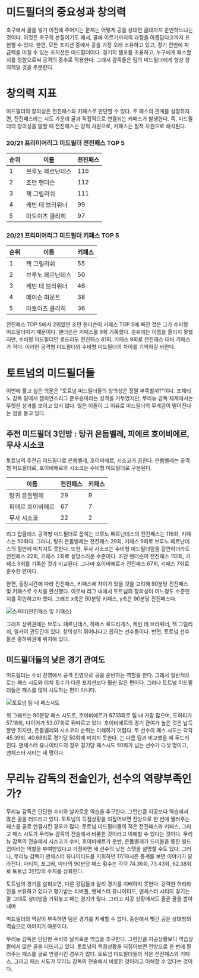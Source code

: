 # 미드필더의 중요성과 창의력 
 축구에서 골을 넣기 이전에 주어지는 문제는 어떻게 공을 상대편 골대까지 운반하느냐는 것이다. 이것은 축구의 본질이기도 해서, 골에 이르기까지의 과정을 아릅답다고까지 표현할 수 있다. 한편, 모든 포지션 중에서 공을 가장 오래 소유하고 있고, 경기 전반에 파급력을 미칠 수 있는 포지션은 미드필더이다. 경기의 템포를 조율하고, 누구에게 패스할 지를 정함으로써 공격의 중추로 작용한다. 그래서 감독들은 팀의 미드필더에게 항상 창의적일 것을 주문한다. 
 
# 창의력 지표 
 미드필더의 창의성은 전진패스와 키패스로 판단할 수 있다. 두 패스의 관계를 설명하자면, 전진패스라는 시도 가운데 골과 직접적으로 연결되는 키패스가 발생한다. 즉, 미드필더의 창의성을 말할 때 전진패스는 양적 차원으로, 키패스는 질적 차원으로 해석된다. 

### 20/21 프리미어리그 미드필더 전진패스 TOP 5
 순위|이름|전진패스
 -----|-----|-----
 1|브루노 페르난데스|116
 2|조던 핸더슨|112
 3|잭 그릴리쉬|111
 4|케빈 데 브라위너|99
 5|마토이츠 클리히|97
 
### 20/21 프리미어리그 미드필더 키패스 TOP 5 
 순위|이름|키패스
 -----|-----|-----
 1|잭 그릴리쉬|55
 2|브루노 페르난데스|50
 3|케빈 데 브라위너|46
 4|메이슨 마운트|38
 5|마토이츠 클리히|36

 전진패스 TOP 5에서 2위였던 조던 핸더슨이 키패스 TOP 5에 빠진 것은 그가 수비형 미드필더이기 때문이다. 핸더슨은 키패스를 9회 기록했다. 순위에는 이름을 올리지 못했지만, 수비형 미드필더인 로드리도 전진패스 81회, 키패스 9회로 전진패스 대비 키패스가 적다. 이러한 공격형 미드필더와 수비형 미드필더의 차이를 기억하길 바란다. 
 
# 토트넘의 미드필더들 
 이번에 풀고 싶은 의문은 "토트넘 미드필더들의 창의성은 정말 부족할까?"이다. 포체티노 감독 밑에서 챔피언스리그 준우승이라는 성적을 거두었지만, 무리뉴 감독 체제에서는 뚜렷한 성과를 보이고 있지 않다. 많은 이들이 그 이유로 미드필더의 무게감이 떨어진다는 점을 들고 있다. 
 
## 주전 미드필더 3인방 : 탕귀 은돔벨레, 피에르 호이비에르, 무사 시소코
 토트넘의 주전급 미드필더로 은돔벨레, 호이비에르, 시소코가 꼽힌다. 은돔벨레는 공격형 미드필더로, 호이비에르와 시소코는 수비형 미드필더로 구분된다.  

이름|전진패스|키패스
-----|-----|-----
탕귀 은돔벨레|29|9
피에르 호이비에르|67|7
무사 시소코|22|2

 리그 탑클래스 공격형 미드필더로 꼽히는 브루노 페르난데스의 전진패스는 116회, 키패스는 50회다. 그러나, 탕귀 은돔벨레는 전진패스 29회, 키패스 9회로 브루노 페르난데스의 절반에 미치지도 못한다. 또한, 무사 시소코는 수비형 미드필더임을 감안하더라도 전진패스 22회, 키패스 2회로 실망스러운 수준이다. 조던 핸더슨이 전진패스 112회, 키패스 9회를 기록한 것과 비교된다. 그나마 호이비에르가 전진패스 67회, 키패스 7회로 준수한 편이다. 
 
 한편, 출장시간에 따라 전진패스, 키패스에 차이가 있을 것을 고려해 90분당 전진패스 및 키패스로 수치를 환산했다. 이로써 리그 내에서 토트넘의 창의성이 어느정도 수준인지를 확인하고자 했다. 그래프 x축은 90분당 키패스, y축은 90분당 전진패스다. 
 
![스캐터(전진패스 및 키패스)](https://user-images.githubusercontent.com/75112520/103747763-7b35fa80-5046-11eb-8e22-a27ffce4e58c.png)

 그래프 상위권에는 브루노 페르난데스, 하메스 로드리게스, 케빈 데 브라위너, 잭 그릴리쉬, 일카이 귄도간이 있다. 창의성의 뛰어나다고 꼽히는 선수들이다. 반면, 토트넘 선수들은 중하위권에 위치해 있다. 


## 미드필더들의 낮은 경기 관여도
 미드필더는 수비 진영에서 공격 진영으로 공을 운반하는 역할을 한다. 그래서 일반적으로는 패스 시도와 터치 횟수가 다른 포지션보다 훨씬 많은 편이다. 그러나 토트넘 미드필더들은 패스를 많이 시도하는 편이 아니다. 

![토트넘 팀 내 패스시도](https://user-images.githubusercontent.com/75112520/103749670-234cc300-5049-11eb-9afc-afcc6e77f75b.png)

 위 그래프는 90분당 패스 시도로, 호이비에르가 67.13회로 팀 내 가장 많으며, 도허티가 57.18회, 다이어가 53.07회로 뒤따르고 있다. 호이비에르의 경기 관여가 높은 것은 납득할만 하지만, 은돔벨레와 시소코의 순위는 이해하기 어렵다. 두 선수의 패스 시도는 각각 45.39회, 40.68회로 경기당 50회에 미치지 못한다. 는 다름 팀과 비교했을 때 두드러진다. 맨체스터 유나이티드의 경우 경기당 패스시도 50회가 넘는 선수가 다섯 명이고, 맨체스터 시티는 네 명이다. 
 
 
# 무리뉴 감독의 전술인가, 선수의 역량부족인가?
 
 무리뉴 감독은 단단한 수비와 날카로운 역습을 추구한다. 그런만큼 지공보다 역습에서 많은 골을 터뜨리고 있다. 토트넘의 득점상황을 되짚어보면 전방으로 한 번에 찔러주는 패스를 골로 연결시킨 경우가 많다. 토트넘 미드필더들의 적은 전진패스와 키패스, 그리고 패스 시도가 무리뉴 감독의 전술에서 비롯한 것이라고 이해할 수 있다는 것이다. 무리뉴 감독의 전술에서 시소코가 수비, 호이비에르가 운반, 은돔벨레가 드리블을 통한 빌드업이라는 역할을 부여받았다고 가정하면 세 선수의 낮은 스탯을 설명할 수도 있다. 그러나, 무리뉴 감독이 맨체스터 유나이티드를 지휘하던 17/18시즌 통계를 보면 이야기가 달라진다. 마티치, 포그바, 마타의 90분당 패스 횟수는 각각 74.36회, 73.43회, 62.38회로 토트넘 3인방의 수치를 상회한다. 
 
 토트넘의 경기를 살펴보면, 다른 강팀들과 달리 경기를 지배하지 못한다. 강력한 허리라인을 보유하고 있다고 평가받는 리버풀, 맨체스터 유나이티드, 맨체스터 시티의 경기는 말 그대로 상대방을 가둬놓고 패는 경기가 많다. 그리고 지공 상황에서도 줄곧 골을 뽑아내며 
 
 
 미드필더의 역량이 부족하면 팀은 경기를 지배할 수 없다. 중원에서 뺏긴 공은 상대방의 역습으로 이어지기 때문이다. 
 

 무리뉴 감독은 단단한 수비와 날카로운 역습을 추구한다. 그런만큼 지공상황보다 역습상황에서 많은 골을 터뜨리고 있다. 토트넘의 득점상황을 되짚어보면 전방으로 한 번에 찔러주는 패스를 골로 연결시킨 경우가 많다. 토트넘 미드필더들의 적은 전진패스와 키패스, 그리고 패스 시도가 무리뉴 감독의 전술에서 비롯한 것이라고 이해할 수 있다는 것이다. 
